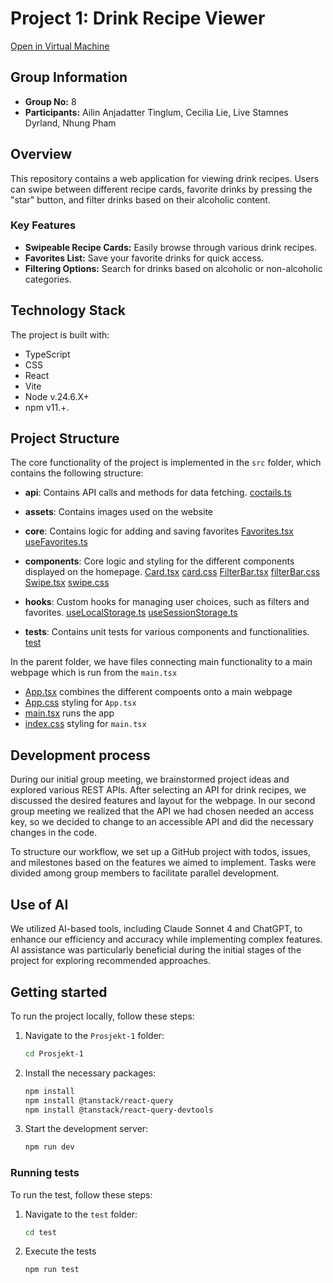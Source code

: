 # Project 1: Drink Recipe Viewer

[Open in Virtual Machine](http://129.241.104.125/project1/)

## Group Information

- **Group No:** 8
- **Participants:** Ailin Anjadatter Tinglum, Cecilia Lie, Live Stamnes Dyrland, Nhung Pham

## Overview

This repository contains a web application for viewing drink recipes. Users can swipe between different recipe cards, favorite drinks by pressing the "star" button, and filter drinks based on their alcoholic content.

### Key Features

- **Swipeable Recipe Cards:** Easily browse through various drink recipes.
- **Favorites List:** Save your favorite drinks for quick access.
- **Filtering Options:** Search for drinks based on alcoholic or non-alcoholic categories.

## Technology Stack

The project is built with:

- TypeScript
- CSS
- React
- Vite
- Node v.24.6.X+
- npm v11.+.

## Project Structure

The core functionality of the project is implemented in the `src` folder, which contains the following structure:

- **api**: Contains API calls and methods for data fetching.
  [coctails.ts](src/api/cocktails.ts)
- **assets**: Contains images used on the website
- **core**: Contains logic for adding and saving favorites
  [Favorites.tsx](src/core/Favorites.tsx)
  [useFavorites.ts](src/core/useFavorites.ts)
- **components**: Core logic and styling for the different components displayed on the homepage.
  [Card.tsx](src/components/card.tsx)
  [card.css](src/components/Card.css)
  [FilterBar.tsx](src/components/FilterBar.tsx)
  [filterBar.css](src/components/filterBar.css)
  [Swipe.tsx](src/components/Swipe.tsx)
  [swipe.css](src/components/swipe.css)
- **hooks**: Custom hooks for managing user choices, such as filters and favorites.
  [useLocalStorage.ts](src/hooks/useLocalStorage.ts)
  [useSessionStorage.ts](src/hooks/useSessionStorage.ts)

- **tests**: Contains unit tests for various components and functionalities.
  [test](src/test)

In the parent folder, we have files connecting main functionality to a main webpage which is run from the `main.tsx`

- [App.tsx](src/App.tsx) combines the different compoents onto a main webpage
- [App.css](src/App.css) styling for `App.tsx`
- [main.tsx](src/main.tsx) runs the app
- [index.css](src/index.css) styling for `main.tsx`

## Development process

During our initial group meeting, we brainstormed project ideas and explored various REST APIs. After selecting an API for drink recipes, we discussed the desired features and layout for the webpage. In our second group meeting we realized that the API we had chosen needed an access key, so we decided to change to an accessible API and did the necessary changes in the code.

To structure our workflow, we set up a GitHub project with todos, issues, and milestones based on the features we aimed to implement. Tasks were divided among group members to facilitate parallel development.

## Use of AI

We utilized AI-based tools, including Claude Sonnet 4 and ChatGPT, to enhance our efficiency and accuracy while implementing complex features. AI assistance was particularly beneficial during the initial stages of the project for exploring recommended approaches.

## Getting started

To run the project locally, follow these steps:

1. Navigate to the `Prosjekt-1` folder:

   ```bash
   cd Prosjekt-1
   ```

2. Install the necessary packages:

   ```bash
   npm install
   npm install @tanstack/react-query
   npm install @tanstack/react-query-devtools
   ```

3. Start the development server:

   ```bash
   npm run dev
   ```

### Running tests

To run the test, follow these steps:

1. Navigate to the `test` folder:

   ```bash
   cd test
   ```

2. Execute the tests

   ```bash
   npm run test
   ```
